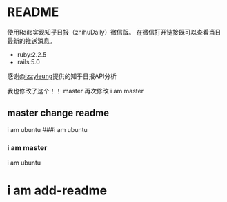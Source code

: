 # README

使用Rails实现知乎日报（zhihuDaily）微信版。
在微信打开链接既可以查看当日最新的推送消息。

* ruby:2.2.5
* rails:5.0

感谢[@izzyleung](https://github.com/izzyleung/ZhihuDailyPurify/wiki/%E7%9F%A5%E4%B9%8E%E6%97%A5%E6%8A%A5-API-%E5%88%86%E6%9E%90)提供的知乎日报API分析

我也修改了这个！！
master 再次修改
i am master



## master change readme
i am ubuntu
###i am ubuntu
### i am master


i am ubuntu

# i am add-readme

